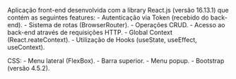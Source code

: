 Aplicação front-end desenvolvida com a library React.js (versão 16.13.1) que contém as seguintes features:
    - Autenticação via Token (recebido do back-end).
    - Sistema de rotas (BrowserRouter).
    - Operações CRUD.
    - Acesso ao back-end através de requisições HTTP.
    - Global Context (React.reateContext).
    - Utilização de Hooks (useState, useEffect, useContext).

CSS:
    - Menu lateral (FlexBox).
    - Barra superior.
    - Menu popup.
    - Bootstrap (versão 4.5.2).